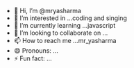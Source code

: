 - 👋 Hi, I’m @mryasharma
- 👀 I’m interested in ...coding and singing
- 🌱 I’m currently learning ...javascript
- 💞️ I’m looking to collaborate on ...
- 📫 How to reach me ...mr_yasharma
- 😄 Pronouns: ...
- ⚡ Fun fact: ...

<!---
mryasharma/mryasharma is a ✨ special ✨ repository because its `README.md` (this file) appears on your GitHub profile.
You can click the Preview link to take a look at your changes.
--->
